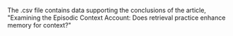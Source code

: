 The .csv file contains data supporting the conclusions of the article, "Examining the Episodic Context Account: Does retrieval practice enhance memory for context?"
